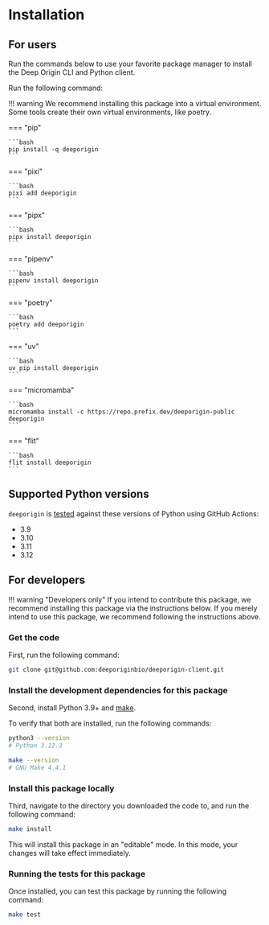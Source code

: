 # Installation

## For users

Run the commands below to use your favorite package manager to install the Deep Origin CLI and Python client.

Run the following command:


!!! warning
    We recommend installing this package into a virtual environment. Some tools create their own virtual environments, like poetry.


=== "pip"

    ```bash
    pip install -q deeporigin
    ```

=== "pixi"

    ```bash
    pixi add deeporigin
    ```

=== "pipx"

    ```bash
    pipx install deeporigin
    ```

=== "pipenv"

    ```bash
    pipenv install deeporigin
    ```

=== "poetry"

    ```bash
    poetry add deeporigin
    ```

=== "uv"

    ```bash
    uv pip install deeporigin
    ```

=== "micromamba"

    ```bash
    micromamba install -c https://repo.prefix.dev/deeporigin-public deeporigin
    ```

=== "flit"

    ```bash
    flit install deeporigin
    ```

## Supported Python versions

`deeporigin` is [tested](https://github.com/deeporiginbio/deeporigin-client/actions/workflows/main.yml) against these versions of Python using GitHub Actions:

- 3.9
- 3.10
- 3.11
- 3.12

## For developers

!!! warning "Developers only"
    If you intend to contribute this package, we recommend installing this package via the instructions below. If you merely intend to use this package, we recommend following the instructions above.

### Get the code

First, run the following command:
```bash
git clone git@github.com:deeporiginbio/deeporigin-client.git
```

### Install the development dependencies for this package

Second, install Python 3.9+ and
[make](https://www.gnu.org/software/make//).

To verify that both are installed, run the following commands:

```bash
python3 --version
# Python 3.12.3

make --version
# GNU Make 4.4.1
```

### Install this package locally

Third, navigate to the directory you downloaded the code to, and run the following command:

```bash
make install
```

This will install this package in an "editable" mode. In this mode, your changes will take effect
immediately.

### Running the tests for this package

Once installed, you can test this package by running the following command:

```bash
make test
```
